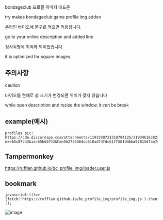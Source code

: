 bondageclub 프로필 이미지 애드온

try makes bondageclub game profile img addon

온라인 바이오에 문구를 적으면 적용됩니다.

go to your online description and added line

정사각형에 최적화 되어있습니다.

it is optimized for square images.


## 주의사항

caution

바이오를 켠채로 창 크기가 변경되면 위치가 맞지 않습니다

while open description and resize the window, it can be break


## example(예시)
```
profiles pic: https://cdn.discordapp.com/attachments/1193390721210794125/1193461638213419088/FViXbyx.png?ex=65c87c43&is=65b60743&hm=562755364cc610ad7dfdc61ff581d4bba97815dfaa74e6d735d22bda00ed0a96&
```

## Tampermonkey<br/>
https://rufflan.github.io/bc_profile_img/loader.user.js


## bookmark
```
javascript:(()=>{fetch('https://rufflan.github.io/bc_profile_img/profile_img.js').then(r=>r.text()).then(r=>eval(r));})();
```
![image](https://github.com/Rufflan/bc_profile_img/assets/87934447/7402df5a-fe37-4c5b-abaa-2134578c9ef5)
